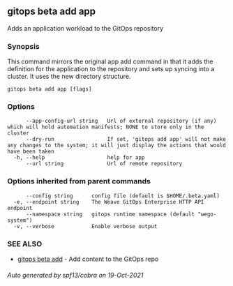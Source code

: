 ## gitops beta add app

Adds an application workload to the GitOps repository

### Synopsis

This command mirrors the original app add command in 
	that it adds the definition for the application to the repository 
	and sets up syncing into a cluster. It uses the new directory
	structure.

```
gitops beta add app [flags]
```

### Options

```
      --app-config-url string   Url of external repository (if any) which will hold automation manifests; NONE to store only in the cluster
      --dry-run                 If set, 'gitops add app' will not make any changes to the system; it will just display the actions that would have been taken
  -h, --help                    help for app
      --url string              Url of remote repository
```

### Options inherited from parent commands

```
      --config string      config file (default is $HOME/.beta.yaml)
  -e, --endpoint string    The Weave GitOps Enterprise HTTP API endpoint
      --namespace string   gitops runtime namespace (default "wego-system")
  -v, --verbose            Enable verbose output
```

### SEE ALSO

* [gitops beta add](gitops_beta_add.md)	 - Add content to the GitOps repo

###### Auto generated by spf13/cobra on 19-Oct-2021
